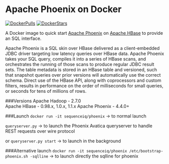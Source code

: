 Apache Phoenix on Docker
==============
[![DockerPulls](https://img.shields.io/docker/pulls/sequenceiq/phoenix.svg)](https://registry.hub.docker.com/u/sequenceiq/phoenix/)
[![DockerStars](https://img.shields.io/docker/stars/sequenceiq/phoenix.svg)](https://registry.hub.docker.com/u/sequenceiq/phoenix/)

A Docker image to quick start [Apache Phoenix](http://phoenix.apache.org/) on [Apache HBase](https://hbase.apache.org/)
to provide an SQL interface.

Apache Phoenix is a SQL skin over HBase delivered as a client-embedded JDBC driver targeting low latency queries over HBase data. Apache Phoenix takes your SQL query, compiles it into a series of HBase scans, and orchestrates the running of those scans to produce regular JDBC result sets. The table metadata is stored in an HBase table and versioned, such that snapshot queries over prior versions will automatically use the correct schema. Direct use of the HBase API, along with coprocessors and custom filters, results in performance on the order of milliseconds for small queries, or seconds for tens of millions of rows.

###Versions
Apache Hadoop - 2.7.0  
Apache HBase - 0.98.x, 1.0.x, 1.1.x
Apache Phoenix - 4.4.0+

###Launch
`docker run -it sequenceiq/phoenix` -> to normal launch

`queryserver.py` -> to launch the Phoenix Avatica queryserver to handle REST requests over wire protocol

or `queryserver.py start` -> to launch in the background

###Alternative launch
`docker run -it sequenceiq/phoenix /etc/bootstrap-phoenix.sh -sqlline` -> to launch directly the sqlline for phoenix
